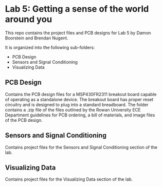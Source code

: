 # Lab 5: Getting a sense of the world around you
This repo contains the project files and PCB designs for Lab 5 by Damon Boorstein and Brendan Nugent.

It is organized into the following sub-folders:
* PCB Design
* Sensors and Signal Conditioning
* Visualizing Data

## PCB Design

Contains the PCB design files for a MSP430FR2311 breakout board capable of operating as a standalone device. The breakout board has proper reset circuitry and is designed to plug into a standard breadboard. The folder contains a .zip file of the files outlined by the Rowan University ECE Department guidelines for PCB ordering, a bill of materials, and image files of the PCB design.

## Sensors and Signal Conditioning

Contains project files for the Sensors and Signal Conditioning section of the lab.

## Visualizing Data

Contains project files for the Visualizing Data section of the lab.